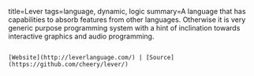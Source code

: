 title=Lever
tags=language, dynamic, logic
summary=A language that has capabilities to absorb features from other languages. Otherwise it is very generic purpose programming system with a hint of inclination towards interactive graphics and audio programming.
~~~~~~

[Website](http://leverlanguage.com/) | [Source](https://github.com/cheery/lever/)

